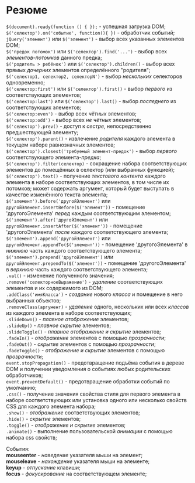 # Резюме

`$(document).ready(function () { });` - успешная загрузка DOM;   
`$('селектор').on('событие', function(){ })` - обработчик событий;   
`jQuery('элемент')` или `$('элемент')` - выбор всех указанных элементов DOM;   
`$('предок потомок')` или `$('селектор').find­('...')` - выбор всех _элементов-потомков_ данного предка;   
`$('родитель > ребёнок')` или `$('селектор').children­()` - выбор всех прямых _дочерних_ элементов  определённого "родителя";   
`$('селектор1, селектор2, селекторN')` - выбор _нескольких_ селекторов одновременно;   
`$('селектор:first')` или `$('селектор').first()` - выбор _первого_ из соответствующих элементов;    
`$('селектор:last')` или `$('селектор').last()` - выбор _последнего_ из соответствующих элементов;   
`$('селектор:ev­en')` - выбор всех _чётных_ элементов;   
`$('селектор:odd')` - выбор всех _не чётных_ элементов;   
`$('селектор').pre­v()` - доступ к _сестре_, непосредственно предшествующей элементу;   
`$('селектор').paren­t()` - извлечение _родителя_ каждого элемента в текущем наборе равнозначных элементов;   
`$('селектор').closest('требуемый элемент-предок')` - выбор _первого_ соответствующего элемента-_предка_;   
`$('селектор').filter(селектор)` - сокращение набора соответствующих элементов до помещённых в селектор (или выбранных функцией);   
`$('селектор').text()` - получение _текстового контента_ каждого элемента в наборе соответствующих элементов, в том числе их потомков; может содержать аргумент, который будет выступать в качестве изменённого текста элемента;     
`$('элемент').before('другойЭлемент')` или `другойЭлемент.insertBefore($('элемент'))` - помещение 'другогоЭлемента' _перед_ каждым соответствующим элементом;   
`$('элемент').after('другойЭлемент')` или `другойЭлемент.insertAfter($('элемент'))` - помещение 'другогоЭлемента' _после_ каждого соответствующего элемента;   
`$('элемент').append('другойЭлемент')` или `другойЭлемент.appendTo($('элемент'))` - помещение 'другогоЭлемента' в _нижнюю_ часть каждого соответствующего элемента;   
`$('элемент').prepend('другойЭлемент')` или `другойЭлемент.prependTo($('элемент'))` - помещение 'другогоЭлемента' в _верхнюю_ часть каждого соответствующего элемента;   
`.val()` - изменение полученного значения;   
`.remove('селекторноеВыражение')` - _удаление_ соответствующих элементов и их содержимого из DOM;   
`.addClass('имяКласса')` - _создание_ нового _класса_ и помещение в него выбранных объектов;   
`.removeClass(аргумент)` - _удаление_ одного, нескольких или всех _классов_ из каждого элемента в наборе соответствующих;   
`.slideDown()` - _плавное отображение_ элементов;    
`.slideUp()` - _плавное скрытие_ элементов;    
`.slideToggle()` - _плавное отображение и скрытие_ элементов;   
`.fadeIn()` - _отображение_ элементов с помощью _прозрачности_;         
`.fadeOut()` - _скрытие_ элементов с помощью _прозрачности_;      
`.fadeToggle()` - _отображение и скрытие_ элементов с помощью _прозрачности_;     
`event.stopPropagation()` - предотвращение подъёма события в дереве DOM и получении уведомления о событиях любых родительских обработчиков;   
`event.preventDefault()` - предотвращение обработки событий по умолчанию;    
`.css()` - получение значения свойства стиля для первого элемента в наборе соответствующих или установка одного или несколько свойств CSS для каждого элемента набора;   
`.show()` - _отображение_ соответствующих элементов;   
`.hide()` - _скрытие_ элементов;   
`.toggle()` - _отображение и скрытие_ элементов;   
`.animate()` - выполнение пользовательской _анимации_ с помощью набора css свойств;   


События:     
**mouseenter** - _наведение_ указателя мыши на элемент;   
**mouseleave** - _нахождение_ указателя мыши на элементе;    
**keyup** - _отпускание_ клавиши;   
**focus** - _фокусирование_ на соответствующем элементе;   
